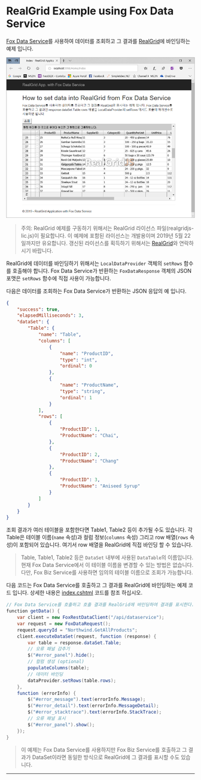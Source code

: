 # RealGrid Example using Fox Data Service

[Fox Data Service](https://github.com/NeoDEEX/manual/tree/master/webservice/dataservice/introduction.md)를 사용하여 데이터를 조회하고 그 결과를 [RealGrid](https://www.realgrid.com/)에 바인딩하는 예제 입니다.

![RealGridApp with Fox Data Service](realgridapp.png)

> 주의: RealGrid 예제를 구동하기 위해서는 RealGrid 라이선스 파일(realgridjs-lic.js)이 필요합니다. 이 예제에 포함된 라이선스는 개발용이며 2019년 5월 22일까지만 유요합니다. 갱신된 라이선스를 획득하기 위해서는 [RealGrid](https://www.realgrid.com/)와 연락하시기 바랍니다.

RealGrid에 데이터를 바인딩하기 위해서는 `LocalDataProvider` 객체의 `setRows` 함수를 호출해야 합니다. Fox Data Service가 반환하는 `FoxDataResponse` 객체의 JSON 포맷은 `setRows` 함수에 직접 사용이 가능합니다.

다음은 데이터를 조회하는 Fox Data Service가 반환하는 JSON 응답의 예 입니다.

```json
{
    "success": true,
    "elapsedMilliseconds": 3,
    "dataSet": {
        "Table": {
            "name": "Table",
            "columns": [
                {
                    "name": "ProductID",
                    "type": "int",
                    "ordinal": 0
                },
                {
                    "name": "ProductName",
                    "type": "string",
                    "ordinal": 1
                }
            ],
            "rows": [
                {
                    "ProductID": 1,
                    "ProductName": "Chai",
                },
                {
                    "ProductID": 2,
                    "ProductName": "Chang"
                },
                {
                    "ProductID": 3,
                    "ProductName": "Aniseed Syrup"
                }
            ]
        }
    }
}
```

조회 결과가 여러 테이블을 포함한다면 Table1, Table2 등이 추가될 수도 있습니다. 각 Table은 테이블 이름(`name` 속성)과 컬럼 정보(`columns` 속성) 그리고 row 배열(`rows` 속성)이 포함되어 있습니다. 여기서 row 배열을 RealGrid에 직접 바인딩 할 수 있습니다.

> Table, Table1, Table2 등은 `DataSet` 내부에 사용된 `DataTable`의 이름입니다. 현재 Fox Data Service에서 이 테이블 이름을 변경할 수 있는 방법은 없습니다. 다만, Fox Biz Service를 사용하면 임의의 테이블 이름으로 조회가 가능합니다.

다음 코드는 Fox Data Service를 호출하고 그 결과를 RealGrid에 바인딩하는 예제 코드 입니다. 상세한 내용은 [index.cshtml](RealGridApp/Views/Home/index.cshtml) 코드를 참조 하십시오.

```csharp
// Fox Data Service를 호출하고 호출 결과를 RealGrid에 바인딩하여 결과를 표시한다.
function getData() {
    var client = new FoxRestDataClient("/api/dataservice");
    var request = new FoxDataRequest();
    request.queryId = "Northwind.GetAllProducts";
    client.executeDataSet(request, function (response) {
        var table = response.dataSet.Table;
        // 오류 패널 감추기
        $("#error_panel").hide();
        // 컬럼 생성 (optional)
        populateColumns(table);
        // 데이터 바인딩
        dataProvider.setRows(table.rows);
    },
    function (errorInfo) {
        $("#error_message").text(errorInfo.Message);
        $("#error_detail").text(errorInfo.MessageDetail);
        $("#error_stacktrace").text(errorInfo.StackTrace);
        // 오류 패널 표시
        $("#error_panel").show();
    });
}
```

> 이 예제는 Fox Data Service를 사용하지만 Fox Biz Service를 호출하고 그 결과가 DataSet이라면 동일한 방식으로 RealGrid에 그 결과를 표시할 수도 있습니다.

---